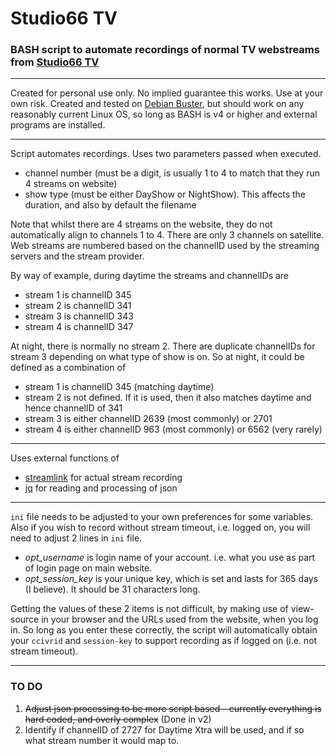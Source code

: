 # Studio66 TV

### BASH script to automate recordings of normal TV webstreams from [Studio66 TV](https://studio66tv.com)

---

Created for personal use only. No implied guarantee this works. Use at your own risk.
Created and tested on [Debian Buster](https://wiki.debian.org/DebianBuster), but should work on any reasonably current Linux OS, so long as BASH is v4 or higher and external programs are installed.

---

Script automates recordings.
Uses two parameters passed when executed.
* channel number (must be a digit, is usually 1 to 4 to match that they run 4 streams on website)
* show type (must be either DayShow or NightShow). This affects the duration, and also by default the filename

Note that whilst there are 4 streams on the website, they do not automatically align to channels 1 to 4.
There are only 3 channels on satellite.
Web streams are numbered based on the channelID used by the streaming servers and the stream provider.

By way of example, during daytime the streams and channelIDs are
* stream 1 is channelID 345
* stream 2 is channelID 341
* stream 3 is channelID 343
* stream 4 is channelID 347

At night, there is normally no stream 2. There are duplicate channelIDs for stream 3 depending on what type of show is on.
So at night, it could be defined as a combination of
* stream 1 is channelID 345 (matching daytime)
* stream 2 is not defined. If it is used, then it also matches daytime and hence channelID of 341
* stream 3 is either channelID 2639 (most commonly) or 2701
* stream 4 is either channelID 963 (most commonly) or 6562 (very rarely)

---

Uses external functions of
* [streamlink](https://streamlink.github.io/) for actual stream recording
* [jq](https://stedolan.github.io/jq/) for reading and processing of json

---

`ini` file needs to be adjusted to your own preferences for some variables.
Also if you wish to record without stream timeout, i.e. logged on, you will need to adjust 2 lines in `ini` file.
* *opt_username* is login name of your account. i.e. what you use as part of login page on main website.
* *opt_session_key* is your unique key, which is set and lasts for 365 days (I believe). It should be 31 characters long.

Getting the values of these 2 items is not difficult, by making use of view-source in your browser and the URLs used from the website, when you log in. 
So long as you enter these correctly, the script will automatically obtain your `ccivrid` and `session-key` to support recording as if logged on (i.e. not stream timeout).

---

### TO DO
1. ~~Adjust json processing to be more script based - currently everything is hard coded, and overly complex~~ (Done in v2)
2. Identify if channelID of 2727 for Daytime Xtra will be used, and if so what stream number it would map to.

